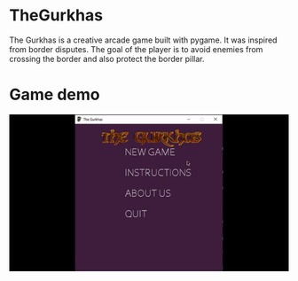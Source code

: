 # TheGurkhas
The Gurkhas is a creative arcade game built with pygame. It was inspired from border disputes. The goal of the player is to avoid enemies from  crossing the border and also protect the border pillar. 

# Game demo
![Demo](Demo.gif)
